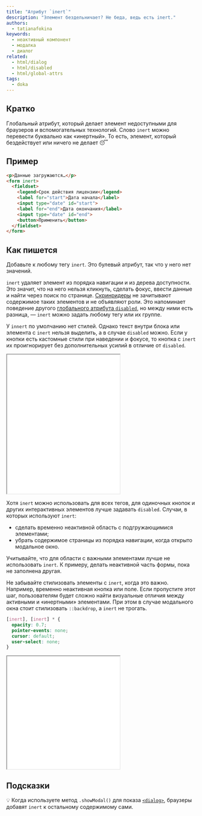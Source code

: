 ```yaml
---
title: "Атрибут `inert`"
description: "Элемент бездельничает? Не беда, ведь есть inert."
authors:
  - tatianafokina
keywords:
  - неактивный компонент
  - модалка
  - диалог
related:
  - html/dialog
  - html/disabled
  - html/global-attrs
tags:
  - doka
---
```


## Кратко

Глобальный атрибут, который делает элемент недоступными для браузеров и вспомогательных технологий. Слово `inert` можно перевести буквально как «инертный». То есть, элемент, который бездействует или ничего не делает 😴

## Пример

```html
<p>Данные загружаются…</p>
<form inert>
  <fieldset>
    <legend>Срок действия лицензии</legend>
    <label for="start">Дата начала</label>
    <input type="date" id="start">
    <label for="end">Дата окончания</label>
    <input type="date" id="end">
    <button>Применить</button>
  </fieldset>
</form>
```

## Как пишется

Добавьте к любому тегу `inert`. Это булевый атрибут, так что у него нет значений.

`inert` удаляет элемент из порядка навигации и из дерева доступности. Это значит, что на него нельзя кликнуть, сделать фокус, ввести данные и найти через поиск по странице. [Скринридеры](/a11y/screenreaders/) не зачитывают содержимое таких элементов и не объявляют роли. Это напоминает поведение другого [глобального атрибута `disabled`](/html/disabled/), но между ними есть разница, — `inert` можно задать любому тегу или их группе.

У `innert` по умолчанию нет стилей. Однако текст внутри блока или элемента с `inert` нельзя выделить, а в случае `disabled` можно. Если у кнопки есть кастомные стили при наведении и фокусе, то кнопка с `inert` их проигнорирует без дополнительных усилий в отличие от `disabled`.

<iframe title="Сравнение disabled и inert" src="demos/inert-vs-disabled/" height="370"></iframe>

Хотя `inert` можно использовать для всех тегов, для одиночных кнопок и других интерактивных элементов лучше задавать `disabled`. Случаи, в которых используют `inert`:

- сделать временно неактивной область с подгружающимися элементами;
- убрать содержимое страницы из порядка навигации, когда открыто модальное окно.

Учитывайте, что для области с важными элементами лучше не использовать `inert`. К примеру, делать неактивной часть формы, пока не заполнена другая.

Не забывайте стилизовать элементы с `inert`, когда это важно. Например, временно неактивная кнопка или поле. Если пропустите этот шаг, пользователям будет сложно найти визуальные отличия между активными и «инертными» элементами. При этом в случае модального окна стоит стилизовать `::backdrop`, а `inert` не трогать.

```css
[inert], [inert] * {
  opacity: 0.7;
  pointer-events: none;
  cursor: default;
  user-select: none;
}
```

<iframe title="Стилизованная область с inert" src="demos/styled-inert-area/" height="300"></iframe>

## Подсказки

💡 Когда используете метод `.showModal()` для показа [`<dialog>`](/html/dialog/), браузеры добавят `inert` к остальному содержимому сами.

